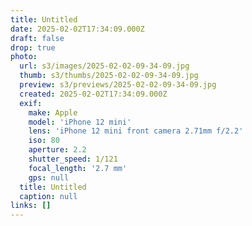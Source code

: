 ```yaml
---
title: Untitled
date: 2025-02-02T17:34:09.000Z
draft: false
drop: true
photo:
  url: s3/images/2025-02-02-09-34-09.jpg
  thumb: s3/thumbs/2025-02-02-09-34-09.jpg
  preview: s3/previews/2025-02-02-09-34-09.jpg
  created: 2025-02-02T17:34:09.000Z
  exif:
    make: Apple
    model: 'iPhone 12 mini'
    lens: 'iPhone 12 mini front camera 2.71mm f/2.2'
    iso: 80
    aperture: 2.2
    shutter_speed: 1/121
    focal_length: '2.7 mm'
    gps: null
  title: Untitled
  caption: null
links: []
---
```

